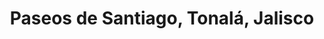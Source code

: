 ---
title: Paseos de Santiago, Tonalá, Jalisco
url: /paseos-de-santiago-tonala-jalisco/
latitude: 20.665
longitude: -103.203
---